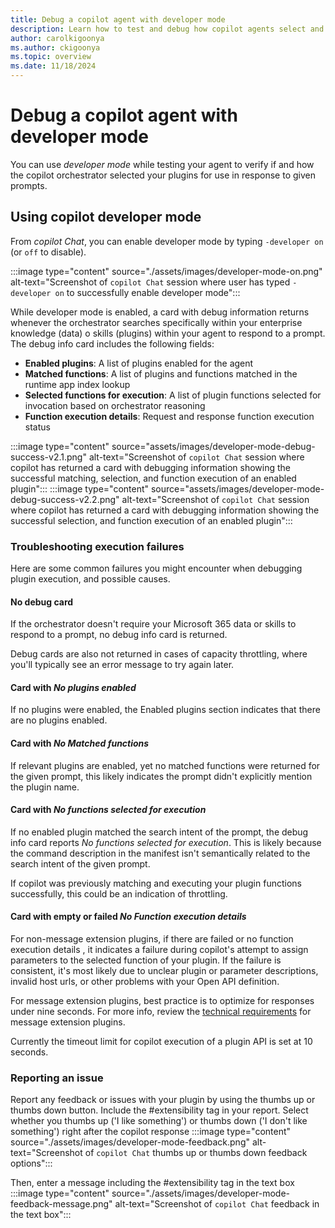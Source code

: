 ```yaml
---
title: Debug a copilot agent with developer mode
description: Learn how to test and debug how copilot agents select and use plugins
author: carolkigoonya
ms.author: ckigoonya
ms.topic: overview
ms.date: 11/18/2024
---
```


# Debug a copilot agent with developer mode

You can use *developer mode* while testing your agent to verify if and how the copilot orchestrator selected your plugins for use in response to given prompts.

## Using copilot developer mode

From *copilot Chat*, you can enable developer mode by typing `-developer on` (or `off` to disable).

:::image type="content" source="./assets/images/developer-mode-on.png" alt-text="Screenshot of `copilot Chat` session where user has typed `-developer on` to successfully enable developer mode":::

While developer mode is enabled, a card with debug information returns whenever the orchestrator searches specifically within your enterprise knowledge (data) o skills (plugins) within your agent to respond to a prompt. The debug info card includes the following fields:

- **Enabled plugins**: A list of plugins enabled for the agent
- **Matched functions**: A list of plugins and functions matched in the runtime app index lookup
- **Selected functions for execution**: A list of plugin functions selected for invocation based on orchestrator reasoning
- **Function execution details**: Request and response function execution status

:::image type="content" source="assets/images/developer-mode-debug-success-v2.1.png" alt-text="Screenshot of `copilot Chat` session where copilot has returned a card with debugging information showing the successful matching, selection, and function execution of an enabled plugin":::
:::image type="content" source="assets/images/developer-mode-debug-success-v2.2.png" alt-text="Screenshot of `copilot Chat` session where copilot has returned a card with debugging information showing the successful selection, and function execution of an enabled plugin":::

### Troubleshooting execution failures

Here are some common failures you might encounter when debugging plugin execution, and possible causes.

#### No debug card

If the orchestrator doesn't require your Microsoft 365 data or skills to respond to a prompt, no debug info card is returned.

Debug cards are also not returned in cases of capacity throttling, where you'll typically see an error message to try again later.

#### Card with *No plugins enabled*

If no plugins were enabled, the Enabled plugins section indicates that there are no plugins enabled.

#### Card with *No Matched functions*

If relevant plugins are enabled, yet no matched functions were returned for the given prompt, this likely indicates the prompt didn't explicitly mention the plugin name.

#### Card with *No functions selected for execution*

If no enabled plugin matched the search intent of the prompt, the debug info card reports *No functions selected for execution*. This is likely because the command description in the manifest isn't semantically related to the search intent of the given prompt.

If copilot was previously matching and executing your plugin functions successfully, this could be an indication of throttling.

#### Card with empty or failed *No Function execution details*

For non-message extension plugins, if there are failed or no function execution details , it indicates a failure during copilot's attempt to assign parameters to the selected function of your plugin. If the failure is consistent, it's most likely due to unclear plugin or parameter descriptions, invalid host urls, or other problems with your Open API definition.

For message extension plugins, best practice is to optimize for responses under nine seconds. For more info, review the [technical requirements](/microsoftteams/platform/messaging-extensions/high-quality-message-extension?context=/microsoft-365-copilot/extensibility/context#technical-requirements) for message extension plugins.

 Currently the timeout limit for copilot execution of a plugin API is set at 10 seconds.

### Reporting an issue

Report any feedback or issues with your plugin by using the thumbs up or thumbs down button. Include the #extensibility tag in your report.
Select whether you thumbs up ('I like something') or thumbs down ('I don't like something') right after the copilot response
:::image type="content" source="./assets/images/developer-mode-feedback.png" alt-text="Screenshot of `copilot Chat` thumbs up or thumbs down feedback options":::

Then, enter a message including the #extensibility tag in the text box
:::image type="content" source="./assets/images/developer-mode-feedback-message.png" alt-text="Screenshot of `copilot Chat` feedback in the text box":::
